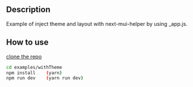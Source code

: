 ## Description

Example of inject theme and layout with next-mui-helper by using _app.js.

## How to use

[clone the repo](https://github.com/thundermiracle/next-mui-helper)

```sh
cd examples/withTheme
npm install    (yarn)
npm run dev    (yarn run dev)
```
